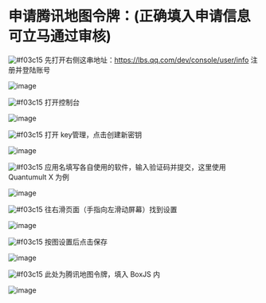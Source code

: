 # 申请腾讯地图令牌：(正确填入申请信息可立马通过审核)

![#f03c15](https://placehold.it/15/f03c15/000000?text=+) 先打开右侧这串地址：https://lbs.qq.com/dev/console/user/info 注册并登陆账号

![image](https://raw.githubusercontent.com/chiupam/tutorial-image/master/QuantumultX/tencent_api_1.png)

![#f03c15](https://placehold.it/15/f03c15/000000?text=+) 打开控制台

![image](https://raw.githubusercontent.com/chiupam/tutorial-image/master/QuantumultX/tencent_api_2.png)

![#f03c15](https://placehold.it/15/f03c15/000000?text=+) 打开 key管理，点击创建新密钥

![image](https://raw.githubusercontent.com/chiupam/tutorial-image/master/QuantumultX/tencent_api_3.png)

![#f03c15](https://placehold.it/15/f03c15/000000?text=+) 应用名填写各自使用的软件，输入验证码并提交，这里使用 Quantumult X 为例

![image](https://raw.githubusercontent.com/chiupam/tutorial-image/master/QuantumultX/tencent_api_4.png)

![#f03c15](https://placehold.it/15/f03c15/000000?text=+) 往右滑页面（手指向左滑动屏幕）找到设置

![image](https://raw.githubusercontent.com/chiupam/tutorial-image/master/QuantumultX/tencent_api_5.png)

![#f03c15](https://placehold.it/15/f03c15/000000?text=+) 按图设置后点击保存

![image](https://raw.githubusercontent.com/chiupam/tutorial-image/master/QuantumultX/tencent_api_6.png)

![#f03c15](https://placehold.it/15/f03c15/000000?text=+) 此处为腾讯地图令牌，填入 BoxJS 内

![image](https://raw.githubusercontent.com/chiupam/tutorial-image/master/QuantumultX/tencent_api_7.png)
